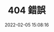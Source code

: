 ---
title: 404 錯誤
date: 2022-02-05 15:08:16
type: categories
comments: false
permalink: /404.html
description: 很抱歉，找不到您想要存取的頁面。您可以經由以下分類找到您想要的內容。
---